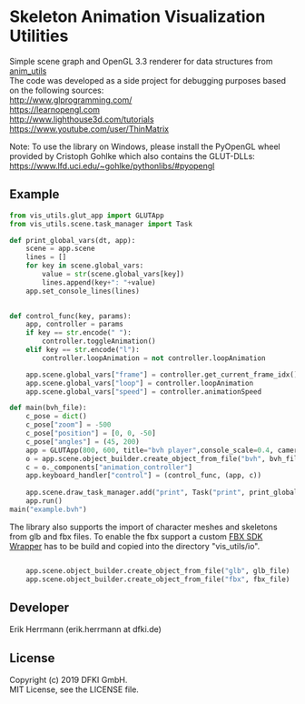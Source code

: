 # Skeleton Animation Visualization Utilities

Simple scene graph and OpenGL 3.3 renderer for data structures from [anim_utils](https://github.com/eherr/anim_utils.git)  
The code was developed as a side project for debugging purposes based on the following sources:  
http://www.glprogramming.com/  
https://learnopengl.com  
http://www.lighthouse3d.com/tutorials  
https://www.youtube.com/user/ThinMatrix  


Note: To use the library on Windows, please install the PyOpenGL wheel provided by Cristoph Gohlke which also contains the GLUT-DLLs:
https://www.lfd.uci.edu/~gohlke/pythonlibs/#pyopengl


## Example 

```python   
from vis_utils.glut_app import GLUTApp
from vis_utils.scene.task_manager import Task

def print_global_vars(dt, app):
    scene = app.scene
    lines = []
    for key in scene.global_vars:
        value = str(scene.global_vars[key])
        lines.append(key+": "+value)
    app.set_console_lines(lines)

    
def control_func(key, params):
    app, controller = params
    if key == str.encode(" "):
        controller.toggleAnimation()
    elif key == str.encode("l"):
        controller.loopAnimation = not controller.loopAnimation

    app.scene.global_vars["frame"] = controller.get_current_frame_idx()
    app.scene.global_vars["loop"] = controller.loopAnimation
    app.scene.global_vars["speed"] = controller.animationSpeed

def main(bvh_file):
    c_pose = dict()
    c_pose["zoom"] = -500
    c_pose["position"] = [0, 0, -50]
    c_pose["angles"] = (45, 200)
    app = GLUTApp(800, 600, title="bvh player",console_scale=0.4, camera_pose=c_pose)
    o = app.scene.object_builder.create_object_from_file("bvh", bvh_file)
    c = o._components["animation_controller"]
    app.keyboard_handler["control"] = (control_func, (app, c))
    
    app.scene.draw_task_manager.add("print", Task("print", print_global_vars, app))
    app.run()
main("example.bvh")


```

The library also supports the import of character meshes and skeletons from glb and fbx files. To enable the fbx support a custom [FBX SDK Wrapper](https://github.com/eherr/py_fbx_wrapper) has to be build and copied into the directory "vis_utils/io".


```python   

    app.scene.object_builder.create_object_from_file("glb", glb_file)
    app.scene.object_builder.create_object_from_file("fbx", fbx_file)

```


## Developer

Erik Herrmann (erik.herrmann at dfki.de)



## License
Copyright (c) 2019 DFKI GmbH.  
MIT License, see the LICENSE file.



